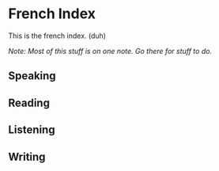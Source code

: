 # French Index
This is the french index. (duh)

*Note: Most of this stuff is on one note. Go there for stuff to do.*

## Speaking

## Reading

## Listening

## Writing
